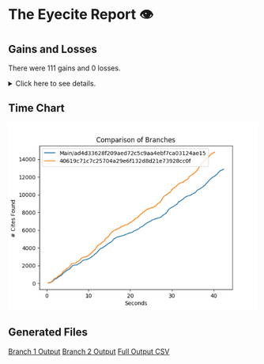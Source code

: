 # The Eyecite Report :eye:



Gains and Losses
---------
There were 111 gains and 0 losses.

<details>
<summary>Click here to see details.</summary>

|     id     |             Gain            |  Loss  |
| ---------- | --------------------------- | ------ |
|  4994933   |            supra,           |        |
|   52459    |       8 U.S.C. §
1101       |        |
|  2046752   |            supra.           |        |
|  2046752   |            supra,           |        |
|  2046752   |            supra;           |        |
|  5165179   |            supra.           |        |
|  1245958   |            supra.           |        |
|  4013931   |       28 U.S.C. § 2401      |        |
|  5970983   |           (supra).          |        |
|   685153   |      21 U.S.C. Sec. 841     |        |
|   685153   |      21 U.S.C. Sec. 846     |        |
|  4536776   |       19 U.S.C. § 2251      |        |
|  6144534   |           (supra):          |        |
|  2141253   |       149 F.Supp. 562       |        |
|  2060699   |        Beckler at 775       |        |
|  2999939   |       18 U.S.C.
§ 3553      |        |
|  2999939   |       18 U.S.C. § 3553      |        |
|  2999939   |       18 U.S.C.
§ 2113      |        |
|  2999939   |       18
U.S.C. § 924       |        |
|  2999939   |       18 U.S.C.
§ 924       |        |
|  3419420   |            supra            |        |
|  2277838   | Tex. Tax Code Ann. §§ 42.01 |        |
|  3542084   |         200 S.W. 286        |        |
|   212922   |       28 U.S.C. § 2253      |        |
|  1771039   |            supra            |        |
|  2257892   |      38 Cal.Rptr.2d 908     |        |
|   270119   |            supra.           |        |
|  1897124   |            supra.           |        |
|  1897124   |            supra            |        |
|  1537257   |      9 U.S.C. Section 1     |        |
|  1537257   |            supra            |        |
|  1950193   |            supra,           |        |
|  1814863   |            supra.           |        |
|  1814863   |            supra,           |        |
|  1814863   |            supra;           |        |
|  1814863   |        36 La.Ann. 264       |        |
|  2206425   |      303 Ill. Dec. 715      |        |
|  2206425   |       228 Ill.Dec. 179      |        |
|  2206425   |    358 Ill.App.3d at 727    |        |
|  1183603   |        32 L.E.2d 411        |        |
|  1183603   |            Supra,           |        |
|  2042257   |            supra            |        |
|  2357843   |            supra            |        |
|  2414924   |       Robinson at 1211      |        |
|  2414924   |        Boerne at 2170       |        |
|  2414924   |            supra.           |        |
|  2414924   |            supra,           |        |
|  2414924   |       Brzonkala at 887      |        |
|  2414924   |       Brzonkala at 834      |        |
|  2414924   |        Brzonkala at 3       |        |
|  2414924   |       Robinson at 1210      |        |
|  2414924   |       Brzonkala at 874      |        |


</details>



Time Chart
---------

![image](https://raw.githubusercontent.com/freelawproject/eyecite/artifacts/206/results/chart.png)


Generated Files
---------

[Branch 1 Output](https://raw.githubusercontent.com/freelawproject/eyecite/artifacts/206/results/ad4d33628f209aed72c5c9aa4ebf7ca03124ae15.json)
[Branch 2 Output](https://raw.githubusercontent.com/freelawproject/eyecite/artifacts/206/results/40619c71c7c25704a29e6f132d8d21e73928cc0f.json)
[Full Output CSV ](https://raw.githubusercontent.com/freelawproject/eyecite/artifacts/206/results/output.csv)
